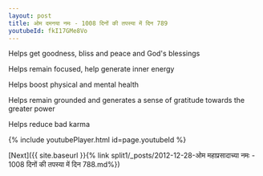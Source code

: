 ```yaml
---
layout: post
title: ओम दमनया नमः - 1008 दिनों की तपस्या में दिन 789
youtubeId: fkI17GMe8Vo
---
```

 
 
Helps get goodness, bliss and peace and God's blessings
 
Helps remain focused, help generate inner energy 
 
Helps boost physical and mental health 
 
Helps remain grounded and generates a sense of gratitude towards the greater power 
 
Helps reduce bad karma
 
 
 
 


{% include youtubePlayer.html id=page.youtubeId %}
 
[Next]({{ site.baseurl }}{% link  split1/_posts/2012-12-28-ओम महाप्रसादाच्या नमः - 1008 दिनों की तपस्या में दिन 788.md%})
 
